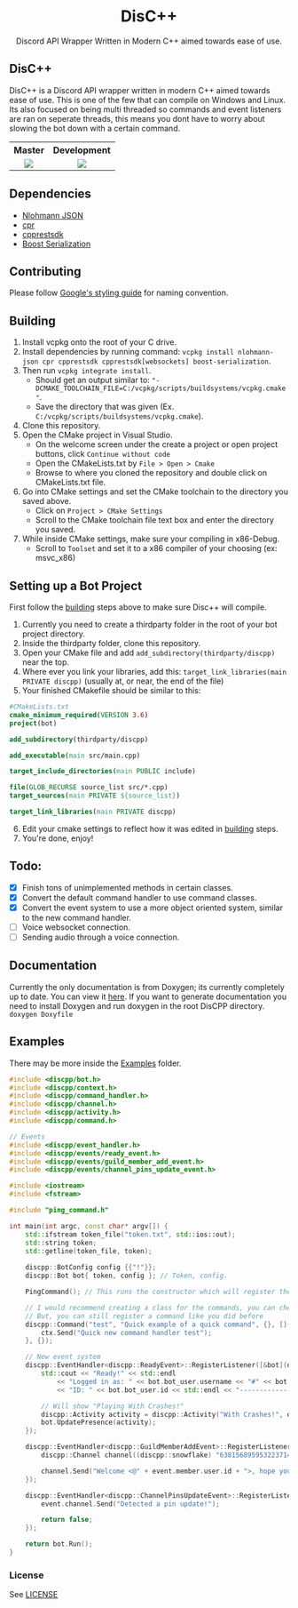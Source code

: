 <h1 align="center">DisC++</h1>

<p align="center">
Discord API Wrapper Written in Modern C++ aimed towards ease of use.
</p>

## DisC++
DisC++ is a Discord API wrapper written in modern C++ aimed towards ease of use. This is one of the few that can compile on Windows and Linux. Its also focused on being multi threaded so commands and event listeners are ran on seperate threads, this means you dont have to worry about slowing the bot down with a certain command.

<table align="center">
  <tr>
    <th>Master</th>
    <th>Development</th> 
  </tr>
  <tr>
    <td align="center"><a href="https://dev.azure.com/seanomik/DisCPP/_build">
    <img src="https://dev.azure.com/seanomik/DisCPP/_apis/build/status/DisCPP.DisCPP?branchName=master">
  </a></td>
    <td align="center"><a href="https://dev.azure.com/seanomik/DisCPP/_build">
    <img src="https://dev.azure.com/seanomik/DisCPP/_apis/build/status/DisCPP.DisCPP?branchName=development">
  </a></td>
  </tr>
</table>

## Dependencies
- [Nlohmann JSON](https://github.com/nlohmann/json)
- [cpr](https://github.com/whoshuu/cpr)
- [cpprestsdk](https://github.com/microsoft/cpprestsdk.git)
- [Boost Serialization](https://www.boost.org/doc/libs/1_72_0/libs/serialization/doc/index.html)

## Contributing
Please follow [Google's styling guide](https://google.github.io/styleguide/cppguide.html#Naming) for naming convention.

## Building
1. Install vcpkg onto the root of your C drive.
2. Install dependencies by running command: `vcpkg install nlohmann-json cpr cpprestsdk cpprestsdk[websockets] boost-serialization`.
3. Then run `vcpkg integrate install`.
    * Should get an output similar to: `"-DCMAKE_TOOLCHAIN_FILE=C:/vcpkg/scripts/buildsystems/vcpkg.cmake"`.
    * Save the directory that was given (Ex. `C:/vcpkg/scripts/buildsystems/vcpkg.cmake`).
4. Clone this repository.
5. Open the CMake project in Visual Studio.
    * On the welcome screen under the create a project or open project buttons, click `Continue without code`
    * Open the CMakeLists.txt by `File > Open > Cmake`
    * Browse to where you cloned the repository and double click on CMakeLists.txt file.
6. Go into CMake settings and set the CMake toolchain to the directory you saved above.
    * Click on `Project > CMake Settings`
    * Scroll to the CMake toolchain file text box and enter the directory you saved.
7. While inside CMake settings, make sure your compiling in x86-Debug.
	* Scroll to `Toolset` and set it to a x86 compiler of your choosing (ex: msvc_x86)
## Setting up a Bot Project
First follow the [building](#Building) steps above to make sure Disc++ will compile.
1. Currently you need to create a thirdparty folder in the root of your bot project directory.
2. Inside the thirdparty folder, clone this repository.
3. Open your CMake file and add `add_subdirectory(thirdparty/discpp)` near the top.
4. Where ever you link your libraries, add this: `target_link_libraries(main PRIVATE discpp)` (usually at, or near, the end of the file)
5. Your finished CMakefile should be similar to this:
```cmake
#CMakeLists.txt
cmake_minimum_required(VERSION 3.6)
project(bot)

add_subdirectory(thirdparty/discpp)

add_executable(main src/main.cpp)

target_include_directories(main PUBLIC include)

file(GLOB_RECURSE source_list src/*.cpp)
target_sources(main PRIVATE ${source_list})

target_link_libraries(main PRIVATE discpp)
```
6. Edit your cmake settings to reflect how it was edited in [building](#Building) steps.
7. You're done, enjoy!

## Todo:
- [x] Finish tons of unimplemented methods in certain classes.
- [x] Convert the default command handler to use command classes.
- [x] Convert the event system to use a more object oriented system, similar to the new command handler.
- [ ] Voice websocket connection.
- [ ] Sending audio through a voice connection.

## Documentation
Currently the only documentation is from Doxygen; its currently completely up to date. You can view it [here](https://discpp.github.io/). If you want to generate documentation you need to install Doxygen and run doxygen in the root DisCPP directory. ```doxygen Doxyfile```

## Examples
There may be more inside the [Examples](examples) folder.
```cpp
#include <discpp/bot.h>
#include <discpp/context.h>
#include <discpp/command_handler.h>
#include <discpp/channel.h>
#include <discpp/activity.h>
#include <discpp/command.h>

// Events
#include <discpp/event_handler.h>
#include <discpp/events/ready_event.h>
#include <discpp/events/guild_member_add_event.h>
#include <discpp/events/channel_pins_update_event.h>

#include <iostream>
#include <fstream>

#include "ping_command.h"

int main(int argc, const char* argv[]) {
	std::ifstream token_file("token.txt", std::ios::out);
	std::string token;
	std::getline(token_file, token);
	
	discpp::BotConfig config {{"!"}};
	discpp::Bot bot{ token, config }; // Token, config.

	PingCommand(); // This runs the constructor which will register the command.

	// I would recommend creating a class for the commands, you can check that in the examples folder
	// But, you can still register a command like you did before
	discpp::Command("test", "Quick example of a quick command", {}, [](discpp::Context ctx) {
		ctx.Send("Quick new command handler test");
	}, {});

	// New event system
	discpp::EventHandler<discpp::ReadyEvent>::RegisterListener([&bot](discpp::ReadyEvent event) {
		std::cout << "Ready!" << std::endl
			<< "Logged in as: " << bot.bot_user.username << "#" << bot.bot_user.discriminator << std::endl
			<< "ID: " << bot.bot_user.id << std::endl << "-----------------------------" << std::endl;

		// Will show "Playing With Crashes!"
		discpp::Activity activity = discpp::Activity("With Crashes!", discpp::presence::ActivityType::GAME, discpp::presence::Status::idle);
		bot.UpdatePresence(activity);
	});

	discpp::EventHandler<discpp::GuildMemberAddEvent>::RegisterListener([](discpp::GuildMemberAddEvent event) {
		discpp::Channel channel((discpp::snowflake) "638156895953223714");

		channel.Send("Welcome <@" + event.member.user.id + ">, hope you enjoy!");
	});

	discpp::EventHandler<discpp::ChannelPinsUpdateEvent>::RegisterListener([](discpp::ChannelPinsUpdateEvent event)->bool {
		event.channel.Send("Detected a pin update!");

		return false;
	});

	return bot.Run();
}
```

### License 
See [LICENSE](LICENSE.md)
